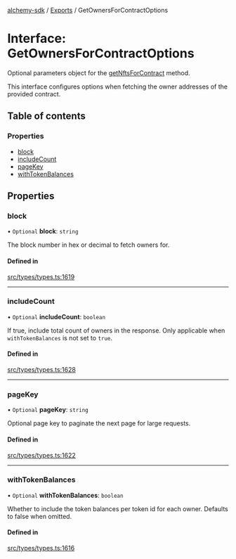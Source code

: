 [alchemy-sdk](../README.md) / [Exports](../modules.md) / GetOwnersForContractOptions

# Interface: GetOwnersForContractOptions

Optional parameters object for the [getNftsForContract](../classes/NftNamespace.md#getnftsforcontract) method.

This interface configures options when fetching the owner addresses of the
provided contract.

## Table of contents

### Properties

- [block](GetOwnersForContractOptions.md#block)
- [includeCount](GetOwnersForContractOptions.md#includecount)
- [pageKey](GetOwnersForContractOptions.md#pagekey)
- [withTokenBalances](GetOwnersForContractOptions.md#withtokenbalances)

## Properties

### block

• `Optional` **block**: `string`

The block number in hex or decimal to fetch owners for.

#### Defined in

[src/types/types.ts:1619](https://github.com/alchemyplatform/alchemy-sdk-js/blob/8dc500a/src/types/types.ts#L1619)

___

### includeCount

• `Optional` **includeCount**: `boolean`

If true, include total count of owners in the response. Only applicable
when `withTokenBalances` is not set to `true`.

#### Defined in

[src/types/types.ts:1628](https://github.com/alchemyplatform/alchemy-sdk-js/blob/8dc500a/src/types/types.ts#L1628)

___

### pageKey

• `Optional` **pageKey**: `string`

Optional page key to paginate the next page for large requests.

#### Defined in

[src/types/types.ts:1622](https://github.com/alchemyplatform/alchemy-sdk-js/blob/8dc500a/src/types/types.ts#L1622)

___

### withTokenBalances

• `Optional` **withTokenBalances**: `boolean`

Whether to include the token balances per token id for each owner. Defaults
to false when omitted.

#### Defined in

[src/types/types.ts:1616](https://github.com/alchemyplatform/alchemy-sdk-js/blob/8dc500a/src/types/types.ts#L1616)
